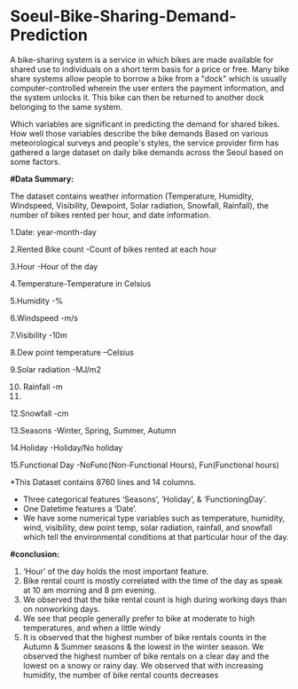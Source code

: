 # Soeul-Bike-Sharing-Demand-Prediction
A bike-sharing system is a service in which bikes are made available for shared use to individuals on a short term basis for a price or free. Many bike share systems allow people to borrow a bike from a "dock" which is usually computer-controlled wherein the user enters the payment information, and the system unlocks it. This bike can then be returned to another dock belonging to the same system.

Which variables are significant in predicting the demand for shared bikes. How well those variables describe the bike demands Based on various meteorological surveys and people's styles, the service provider firm has gathered a large dataset on daily bike demands across the Seoul based on some factors.

**#Data Summary:**

The dataset contains weather information (Temperature, Humidity, 
Windspeed, Visibility, Dewpoint, Solar radiation, Snowfall, Rainfall), 
the number of bikes rented per hour, and date information.

1.Date: year-month-day

 2.Rented Bike count -Count of bikes rented at each hour 
 
 3.Hour -Hour of the day
 
 4.Temperature-Temperature in Celsius 
 
 5.Humidity -% 
 
 6.Windspeed -m/s 
 
 7.Visibility -10m
 
 8.Dew point temperature –Celsius
 
9.Solar radiation -MJ/m2

10. Rainfall -m
11. 
12.Snowfall -cm 

13.Seasons -Winter, Spring, Summer, Autumn 

14.Holiday -Holiday/No holiday 

15.Functional Day -NoFunc(Non-Functional Hours), Fun(Functional hours)

*This Dataset contains 8760 lines and 14 columns. 
* Three categorical features ‘Seasons’, ‘Holiday’, & ‘FunctioningDay’. 
* One Datetime features a ‘Date’. 
* We have some numerical type variables such as temperature, humidity, wind, 
visibility, dew point temp, solar radiation, rainfall, and snowfall which tell the 
environmental conditions at that particular hour of the day.

**#conclusion:**
1. ‘Hour’ of the day holds the most important feature.
2. Bike rental count is mostly correlated with the time of the day as speak at 10 
am morning and 8 pm evening.
3. We observed that the bike rental count is high during working days than on 
nonworking days.
4. We see that people generally prefer to bike at moderate to high temperatures, 
and when a little windy
5. It is observed that the highest number of bike rentals counts in the Autumn & 
Summer seasons & the lowest in the winter season. We observed the highest 
number of bike rentals on a clear day and the lowest on a snowy or rainy day. 
We observed that with increasing humidity, the number of bike rental counts 
decreases
